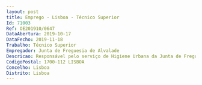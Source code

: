 ```yaml
--- 
layout: post
title: Emprego - Lisboa - Técnico Superior
Id: 71003
Ref: OE201910/0647
DataAbertura: 2019-10-17
DataFecho: 2019-11-18
Trabalho: Técnico Superior
Empregador: Junta de Freguesia de Alvalade
Descricao: Responsável pelo serviço de Higiene Urbana da Junta de FreguesiaIsenção de Horário de Trabalho abrigo do disposto no n.º 2 do art.º 117.º da Lei n.º 35 2014 de 20 de junho e dos Acordos Coletivos de Empregador Público celebrados.
CodigoPostal: 1700-112 LISBOA
Concelho: Lisboa
Distrito: Lisboa
--- 
```

